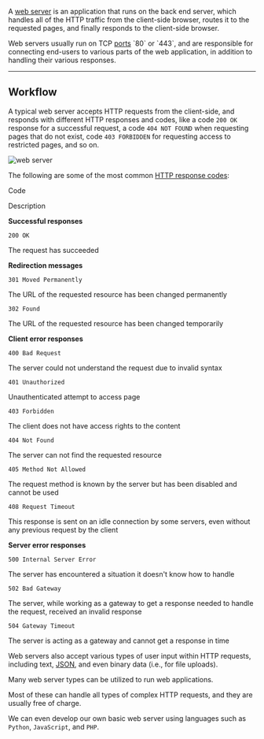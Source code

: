 A [web server](https://en.wikipedia.org/wiki/Web_server) is an application that runs on the back end server, which handles all of the HTTP traffic from the client-side browser, routes it to the requested pages, and finally responds to the client-side browser. 


Web servers usually run on TCP [ports](https://en.wikipedia.org/wiki/Port_(computer_networking)) `80` or `443`, and are responsible for connecting end-users to various parts of the web application, in addition to handling their various responses.

---

## Workflow

A typical web server accepts HTTP requests from the client-side, and responds with different HTTP responses and codes, like a code `200 OK` response for a successful request, a code `404 NOT FOUND` when requesting pages that do not exist, code `403 FORBIDDEN` for requesting access to restricted pages, and so on.

![web server](https://academy.hackthebox.com/storage/modules/75/web-server-requests.jpg)

The following are some of the most common [HTTP response codes](https://developer.mozilla.org/en-US/docs/Web/HTTP/Status):

Code

Description

**Successful responses**

`200 OK`

The request has succeeded

**Redirection messages**

`301 Moved Permanently`

The URL of the requested resource has been changed permanently

`302 Found`

The URL of the requested resource has been changed temporarily

**Client error responses**

`400 Bad Request`

The server could not understand the request due to invalid syntax

`401 Unauthorized`

Unauthenticated attempt to access page

`403 Forbidden`

The client does not have access rights to the content

`404 Not Found`

The server can not find the requested resource

`405 Method Not Allowed`

The request method is known by the server but has been disabled and cannot be used

`408 Request Timeout`

This response is sent on an idle connection by some servers, even without any previous request by the client

**Server error responses**

`500 Internal Server Error`

The server has encountered a situation it doesn't know how to handle

`502 Bad Gateway`

The server, while working as a gateway to get a response needed to handle the request, received an invalid response

`504 Gateway Timeout`

The server is acting as a gateway and cannot get a response in time

Web servers also accept various types of user input within HTTP requests, including text, [JSON](https://www.w3schools.com/js/js_json_intro.asp), and even binary data (i.e., for file uploads).


Many web server types can be utilized to run web applications. 

Most of these can handle all types of complex HTTP requests, and they are usually free of charge. 

We can even develop our own basic web server using languages such as `Python`, `JavaScript`, and `PHP`. 
